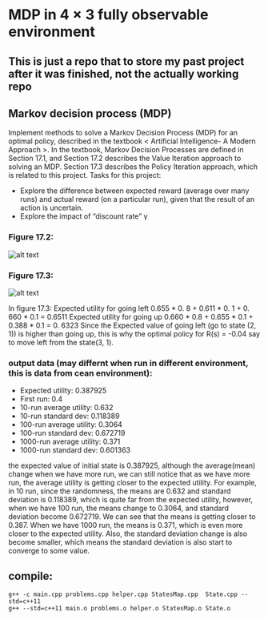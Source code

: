 # MDP in 4 × 3 fully observable environment
## This is just a repo that to store my past project after it was finished, not the actually working repo

## Markov decision process (MDP)

Implement methods to solve a Markov Decision Process (MDP) for an optimal policy, described in the textbook 
< Artificial Intelligence- A Modern Approach >. In the textbook, Markov Decision Processes are defined in Section 
17.1, and Section 17.2 describes the Value Iteration approach to solving an MDP. Section 17.3 describes the
Policy Iteration approach, which is related to this project. Tasks for this project: 
* Explore the difference between expected reward (average over many runs) and actual reward (on a particular run), given that the result of an action is uncertain.
* Explore the impact of “discount rate” γ

### Figure 17.2:
![alt text](https://github.com/Xieyubing123/EECS492_A4/blob/master/stateExample_17.2.png)

### Figure 17.3:
![alt text](https://github.com/Xieyubing123/EECS492_A4/blob/master/stateExample_17.3.png)

In figure 17.3:
Expected utility for going left 0.655 * 0. 8 + 0.611 * 0. 1 + 0. 660 * 0.1 = 0.6511
Expected utility for going up 0.660 * 0.8 + 0.655 * 0.1 + 0.388 * 0.1 = 0. 6323
Since the Expected value of going left (go to state (2, 1)) is higher than going up, this is why the optimal policy for R(s) = -0.04 say to move left from the state(3, 1).

### output data (may differnt when run in different environment, this is data from cean environment):

* Expected utility: 0.387925
* First run: 0.4
* 10-run average utility: 0.632 
* 10-run standard dev: 0.118389 
* 100-run average utility: 0.3064 
* 100-run standard dev: 0.672719 
* 1000-run average utility: 0.371 
* 1000-run standard dev: 0.601363

the expected value of initial state is 0.387925, although the average(mean) change when we have more
run, we can still notice that as we have more run, the average utility is getting closer to the expected utility.
For example, in 10 run, since the randomness, the means are 0.632 and standard deviation is 0.118389, which is
quite far from the expected utility, however, when we have 100 run, the means change to 0.3064, and standard deviation become 0.672719. We can see that the means is getting closer to 0.387. When we have 1000 run, the means is 0.371, which is even more closer to the expected utility. Also, the standard deviation change is also become smaller, which means the standard deviation is also start to converge to some value.

## compile:
```
g++ -c main.cpp problems.cpp helper.cpp StatesMap.cpp  State.cpp --std=c++11
g++ --std=c++11 main.o problems.o helper.o StatesMap.o State.o

```
